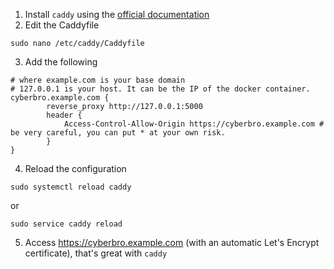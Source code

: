 1. Install `caddy` using the [official documentation](https://caddyserver.com/docs/install#debian-ubuntu-raspbian)
2. Edit the Caddyfile
```
sudo nano /etc/caddy/Caddyfile
```
3. Add the following
```
# where example.com is your base domain
# 127.0.0.1 is your host. It can be the IP of the docker container.
cyberbro.example.com {
        reverse_proxy http://127.0.0.1:5000
        header {
            Access-Control-Allow-Origin https://cyberbro.example.com # be very careful, you can put * at your own risk.
        }
}
```
4. Reload the configuration
```
sudo systemctl reload caddy
```
or 
```
sudo service caddy reload
```

5. Access https://cyberbro.example.com (with an automatic Let's Encrypt certificate), that's great with `caddy`